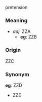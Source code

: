 pretension
### Meaning
+ _adj_: ZZA
    + __eg__: ZZB

### Origin

ZZC

### Synonym

__eg__: ZZD

+ ZZE



